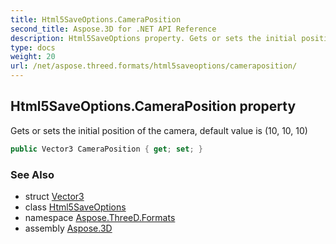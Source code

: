 ```yaml
---
title: Html5SaveOptions.CameraPosition
second_title: Aspose.3D for .NET API Reference
description: Html5SaveOptions property. Gets or sets the initial position of the camera default value is 10 10 10
type: docs
weight: 20
url: /net/aspose.threed.formats/html5saveoptions/cameraposition/
---
```

## Html5SaveOptions.CameraPosition property

Gets or sets the initial position of the camera, default value is (10, 10, 10)

```csharp
public Vector3 CameraPosition { get; set; }
```

### See Also

* struct [Vector3](../../../aspose.threed.utilities/vector3/)
* class [Html5SaveOptions](../)
* namespace [Aspose.ThreeD.Formats](../../../aspose.threed.formats/)
* assembly [Aspose.3D](../../../)


